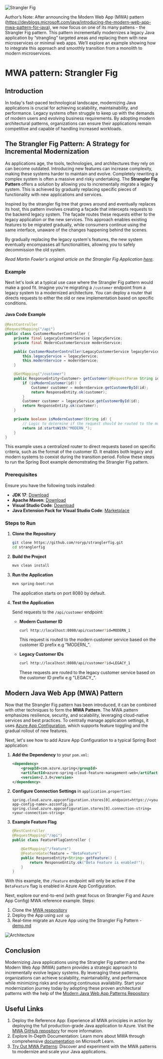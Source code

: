 ![Strangler Fig](Picture1.png)

Author’s Note: After announcing the Modern Web App (MWA) pattern (https://devblogs.microsoft.com/java/introducing-the-modern-web-app-mwa-pattern-for-java), we now focus on one of its many pattens - the Strangler Fig pattern. This pattern incrementally modernizes a legacy Java application by “strangling” targeted areas and replacing them with new microservices or minimal web apps. We’ll explore an example showing how to integrate this approach and smoothly transition from a monolith to modern microservices.

# MWA pattern: Strangler Fig

## Introduction

In today's fast-paced technological landscape, modernizing Java applications is crucial for achieving scalability, maintainability, and performance. Legacy systems often struggle to keep up with the demands of modern users and evolving business requirements. By adopting modern architectural patterns, organizations can ensure their applications remain competitive and capable of handling increased workloads.

## The Strangler Fig Pattern: A Strategy for Incremental Modernization

As applications age, the tools, technologies, and architectures they rely on can become outdated. Introducing new features can increase complexity, making these systems harder to maintain and evolve. Completely rewriting a complex system is often a massive and risky undertaking. The **Strangler Fig Pattern** offers a solution by allowing you to incrementally migrate a legacy system. This is achieved by gradually replacing specific pieces of functionality with new applications and services.

Inspired by the strangler fig tree that grows around and eventually replaces its host, this pattern involves creating a façade that intercepts requests to the backend legacy system. The façade routes these requests either to the legacy application or the new services. This approach enables existing features to be migrated gradually, while consumers continue using the same interface, unaware of the changes happening behind the scenes.

By gradually replacing the legacy system's features, the new system eventually encompasses all functionalities, allowing you to safely decommission the old system.

*Read Martin Fowler's original article on the Strangler Fig Application [here](https://martinfowler.com/bliki/StranglerFigApplication.html).*

### Example

Next let's look at a typical use case where the Strangler Fig pattern would make a good fit.
Imagine you're migrating a `/customer` endpoint from a legacy system to a modernized architecture. You can deploy a router that directs requests to either the old or new implementation based on specific conditions.

#### Java Code Example

```java
@RestController
@RequestMapping("/api")
public class CustomerRouterController {
    private final LegacyCustomerService legacyService;
    private final ModernCustomerService modernService;

    public CustomerRouterController(LegacyCustomerService legacyService, ModernCustomerService modernService) {
        this.legacyService = legacyService;
        this.modernService = modernService;
    }

    @GetMapping("/customer")
    public ResponseEntity<Customer> getCustomer(@RequestParam String id) {
        if (isModernCustomer(id)) {
            Customer customer = modernService.getCustomerById(id);
            return ResponseEntity.ok(customer);
        }
        Customer customer = legacyService.getCustomerById(id);
        return ResponseEntity.ok(customer);
    }

    private boolean isModernCustomer(String id) {
        // Logic to determine if the request should be routed to the modern service
        return id.startsWith("MODERN_");
    }
}
```

This example uses a centralized router to direct requests based on specific criteria, such as the format of the customer ID. It enables both legacy and modern systems to coexist during the transition period.
Follow these steps to run the Spring Boot example demonstrating the Strangler Fig pattern.

### Prerequisites

Ensure you have the following tools installed:

- **JDK 17**: [Download](https://www.oracle.com/java/technologies/javase-jdk17-downloads.html)
- **Apache Maven**: [Download](https://maven.apache.org/download.cgi)
- **Visual Studio Code**: [Download](https://code.visualstudio.com/Download)
- **Java Extension Pack for Visual Studio Code**: [Marketplace](https://marketplace.visualstudio.com/items?itemName=vscjava.vscode-java-pack)

### Steps to Run

1. **Clone the Repository**

   ```bash
   git clone https://github.com/roryp/stranglerfig.git
   cd stranglerfig
   ```

2. **Build the Project**

   ```bash
   mvn clean install
   ```

3. **Run the Application**

   ```bash
   mvn spring-boot:run
   ```

   The application starts on port 8080 by default.

4. **Test the Application**

   Send requests to the `/api/customer` endpoint:

   - **Modern Customer ID**

     ```bash
     curl http://localhost:8080/api/customer?id=MODERN_1
     ```

     This request is routed to the modern customer service based on the customer ID prefix e.g "MODERN_".

   - **Legacy Customer IDs**

     ```bash
     curl http://localhost:8080/api/customer?id=LEGACY_1
     ```

     These requests are routed to the legacy customer service based on the customer ID prefix e.g "LEGACY_".

## Modern Java Web App (MWA) Pattern

Now that the Strangler Fig pattern has been introduced, it can be combined with other techniques to form the **MWA Pattern**. The MWA pattern emphasizes resilience, security, and scalability, leveraging cloud-native services and best practices. To centrally manage application settings, it uses [Azure App Configuration](https://azure.microsoft.com/services/app-configuration/), which supports feature toggling and the gradual rollout of new features.

Next, let's see how to add Azure App Configuration to a typical Spring Boot application:

1. **Add the Dependency** to your `pom.xml`:

   ```xml
   <dependency>
       <groupId>com.azure.spring</groupId>
       <artifactId>azure-spring-cloud-feature-management-web</artifactId>
       <version>2.3.0</version>
   </dependency>
   ```

2. **Configure Connection Settings** in `application.properties`:

   ```properties
   spring.cloud.azure.appconfiguration.stores[0].endpoint=https://<your-app-config-name>.azconfig.io
   spring.cloud.azure.appconfiguration.stores[0].connection-string=<your-connection-string>
   ```

3. **Example Feature Flag**

   ```java
   @RestController
   @RequestMapping("/api")
   public class FeatureFlagController {

       @GetMapping("/feature")
       @FeatureGate(feature = "BetaFeature")
       public ResponseEntity<String> getFeature() {
           return ResponseEntity.ok("Beta Feature is enabled!");
       }
   }
   ```

With this example, the `/feature` endpoint will only be active if the `BetaFeature` flag is enabled in Azure App Configuration. 

Next, explore our end-to-end (with great focus on Strangler Fig and Azure App Config) MWA reference example.
Steps:
1) Clone the [MWA respository](https://github.com/azure/modern-web-app-pattern-java) 
2) Deploy the App using `azd up`
3) Real-time migrate an Azure App using the Strangler Fig Pattern - [demo.md](https://github.com/Azure/modern-web-app-pattern-java/blob/main/demo.md)

![Architecture](./docs/architecture.png)

## Conclusion

Modernizing Java applications using the Strangler Fig pattern and the Modern Web App (MWA) pattern provides a strategic approach to incrementally evolve legacy systems. By leveraging these patterns, organizations can achieve scalability, maintainability, and performance while minimizing risks and ensuring continuous availability. Start your modernization journey today by adopting these proven architectural patterns with the help of the [Modern Java Web App Patterns Repository](https://github.com/azure/modern-web-app-pattern-java)

## Useful Links

1) Deploy the Reference App: Experience all MWA principles in action by deploying the full production-grade Java application to Azure. Visit the [MWA GitHub repository](https://github.com/Azure/modern-web-app-pattern-java) for more information.
2) Explore In-Depth Documentation: Learn more about MWA through comprehensive [documentation](https://aka.ms/eap/mwa/java/doc) on Microsoft Learn.
3) [Try Out MWA Patterns](https://aka.ms/eap/mwa/java/demo): Discover and experiment with the MWA patterns to modernize and scale your Java applications.
